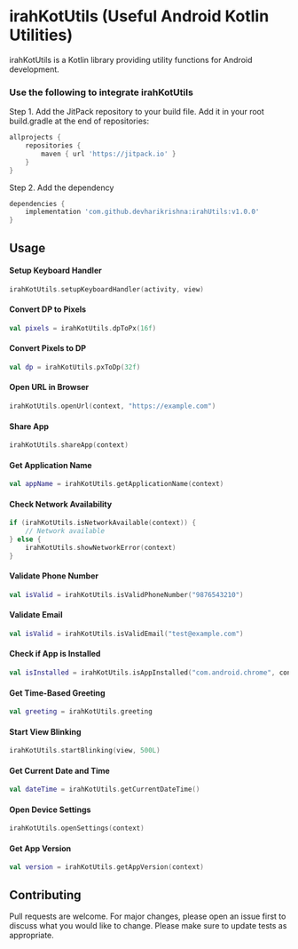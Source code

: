 # irahKotUtils (Useful Android Kotlin Utilities)

irahKotUtils is a Kotlin library providing utility functions for Android development.

### Use the following to integrate irahKotUtils

Step 1. Add the JitPack repository to your build file. Add it in your root build.gradle at the end of repositories:

```groovy
allprojects {
    repositories {
        maven { url 'https://jitpack.io' }
    }
}
```

Step 2. Add the dependency

```groovy
dependencies {
    implementation 'com.github.devharikrishna:irahUtils:v1.0.0'
}
```

## Usage

#### Setup Keyboard Handler

```kotlin
irahKotUtils.setupKeyboardHandler(activity, view)
```

#### Convert DP to Pixels

```kotlin
val pixels = irahKotUtils.dpToPx(16f)
```

#### Convert Pixels to DP

```kotlin
val dp = irahKotUtils.pxToDp(32f)
```

#### Open URL in Browser

```kotlin
irahKotUtils.openUrl(context, "https://example.com")
```

#### Share App

```kotlin
irahKotUtils.shareApp(context)
```

#### Get Application Name

```kotlin
val appName = irahKotUtils.getApplicationName(context)
```

#### Check Network Availability

```kotlin
if (irahKotUtils.isNetworkAvailable(context)) {
    // Network available
} else {
    irahKotUtils.showNetworkError(context)
}
```

#### Validate Phone Number

```kotlin
val isValid = irahKotUtils.isValidPhoneNumber("9876543210")
```

#### Validate Email

```kotlin
val isValid = irahKotUtils.isValidEmail("test@example.com")
```

#### Check if App is Installed

```kotlin
val isInstalled = irahKotUtils.isAppInstalled("com.android.chrome", context)
```

#### Get Time-Based Greeting

```kotlin
val greeting = irahKotUtils.greeting
```

#### Start View Blinking

```kotlin
irahKotUtils.startBlinking(view, 500L)
```

#### Get Current Date and Time

```kotlin
val dateTime = irahKotUtils.getCurrentDateTime()
```

#### Open Device Settings

```kotlin
irahKotUtils.openSettings(context)
```

#### Get App Version

```kotlin
val version = irahKotUtils.getAppVersion(context)
```

## Contributing

Pull requests are welcome. For major changes, please open an issue first to discuss what you would like to change. Please make sure to update tests as appropriate.